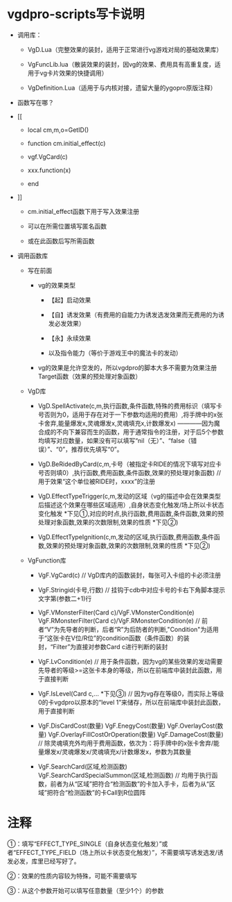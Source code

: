# vgdpro-scripts写卡说明

  * 调用库：
  
    * VgD.Lua（完整效果的装封，适用于正常进行vg游戏对局的基础效果库）
    
    * VgFuncLib.lua（散装效果的装封，因vg的效果、费用具有高重复度，适用于vg卡片效果的快捷调用）
    
    * VgDefinition.Lua（适用于与内核对接，遗留大量的ygopro原版注释）
    
  * 函数写在哪？
  
  * [[
    
    * local cm,m,o=GetID()
    
    * function cm.initial_effect(c)
    
    * vgf.VgCard(c)
     
    * xxx.function(x)
      
    * end
    
  * ]]
    
    * cm.initial_effect函数下用于写入效果注册
    
    * 可以在所需位置填写匿名函数
    
    * 或在此函数后写所需函数
    
  * 调用函数库
  
    * 写在前面
    
      * vg的效果类型
      
        * 【起】启动效果
        
        * 【自】诱发效果（有费用的自能力为诱发选发效果而无费用的为诱发必发效果）
        
        * 【永】永续效果
        
        * 以及指令能力（等价于游戏王中的魔法卡的发动）
        
      * vg的效果是允许空发的，所以vgdpro的脚本大多不需要为效果注册Target函数（效果的预处理对象函数）
      
    * VgD库
    
      * VgD.SpellActivate(c,m,执行函数,条件函数,特殊的费用标识（填写卡号否则为0，适用于存在对于一下参数均适用的费用）,将手牌中的x张卡舍弃,能量爆发x,灵魂爆发x,灵魂填充x,计数爆发x)
        ————因为魔合成的不向下兼容而生的函数，用于通常指令的注册，对于后5个参数均填写对应数量，如果没有可以填写“nil（无）”、“false（错误）”、“0”，推荐优先填写“0”。
      
      * VgD.BeRidedByCard(c,m,卡号（被指定卡RIDE的情况下填写对应卡号否则填0）,执行函数,费用函数,条件函数,效果的预处理对象函数)
        //  用于效果“这个单位被RIDE时，xxxx”的注册
      
      * VgD.EffectTypeTrigger(c,m,发动的区域（vg的描述中会在效果类型后描述这个效果在哪些区域适用）,自身状态变化触发/场上所以卡状态变化触发 *下见①,对应的时点,执行函数,费用函数,条件函数,效果的预处理对象函数,效果的次数限制,效果的性质 *下见②)
      
      * VgD.EffectTypeIgnition(c,m,发动的区域,执行函数,费用函数,条件函数,效果的预处理对象函数,效果的次数限制,效果的性质 *下见②)
      
    * VgFunction库
    
      * VgF.VgCard(c)
        //  VgD库内的函数装封，每张可入卡组的卡必须注册
      
      * VgF.Stringid(卡号,行数)
        //  挂钩于cdb中对应卡号的卡右下角脚本提示文字第(参数二+1)行
      
      * VgF.VMonsterFilter(Card c)/VgF.VMonsterCondition(e)  VgF.RMonsterFilter(Card c)/VgF.RMonsterCondition(e)
        //  前者“V”为先导者的判断，后者“R”为后防者的判断,"Condition"为适用于“这张卡在V位/R位”的condition函数（条件函数）的装封，“Filter”为直接对参数Card c进行判断的装封
   
      * VgF.LvCondition(e)
        //  用于条件函数，因为vg的某些效果的发动需要先导者的等级>=这张卡本身的等级，所以在前端库中装封此函数，用于直接判断

      * VgF.IsLevel(Card c,... *下见③)
        //  因为vg存在等级0，而实际上等级0的卡vgdpro以原本的“level 1”来储存，所以在前端库中装封此函数，用于直接判断
     
      * VgF.DisCardCost(数量) VgF.EnegyCost(数量)  VgF.OverlayCost(数量) VgF.OverlayFillCostOrOperation(数量) VgF.DamageCost(数量)
        //  除灵魂填充外均用于费用函数，依次为：将手牌中的x张卡舍弃/能量爆发x/灵魂爆发x/灵魂填充x/计数爆发x，参数为其数量
     
      * VgF.SearchCard(区域,检测函数) VgF.SearchCardSpecialSummon(区域,检测函数)
        //  均用于执行函数，前者为从“区域”把符合“检测函数”的卡加入手卡，后者为从“区域”把符合“检测函数”的卡Call到R位圆阵
      
# 注释

  ①：填写“EFFECT_TYPE_SINGLE（自身状态变化触发）”或者“EFFECT_TYPE_FIELD（场上所以卡状态变化触发）”，不需要填写诱发选发/诱发必发，库里已经写好了。
  
  ②：效果的性质内容较为特殊，可能不需要填写
  
  ③：从这个参数开始可以填写任意数量（至少1个）的参数
